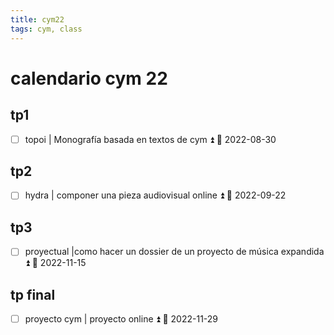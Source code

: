 ```yaml
---
title: cym22
tags: cym, class
---
```



# calendario cym 22

## tp1
- [ ] topoi | Monografía basada en textos de cym ⏫ 📅 2022-08-30

## tp2
- [ ] hydra | componer una pieza audiovisual online ⏫ 📅 2022-09-22

## tp3
- [ ] proyectual |como hacer un dossier de un proyecto de música expandida ⏫ 📅 2022-11-15
## tp final
- [ ] proyecto cym | proyecto online ⏫ 📅 2022-11-29


